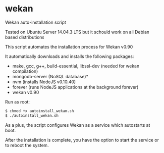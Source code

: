 # wekan
Wekan auto-installation script

Tested on Ubuntu Server 14.04.3 LTS but it schould work on all Debian based distributions

This script automates the installation process for Wekan v0.90

It automatically downloads and installs the following packages:

* make, gcc, g++, build-essential, libssl-dev (needed for wekan compilation)
* mongodb-server (NoSQL database)*
* nvm (installs NodeJS v0.10.40)
* forever (runs NodeJS applications at the background forever)
* wekan v0.90

Run as root:

```sh
$ chmod +x autoinstall_wekan.sh
$ ./autoinstall_wekan.sh
```

As a plus, the script configures Wekan as a service which autostarts at boot.

After the installation is complete, you have the option to start the service or to reboot the system.

